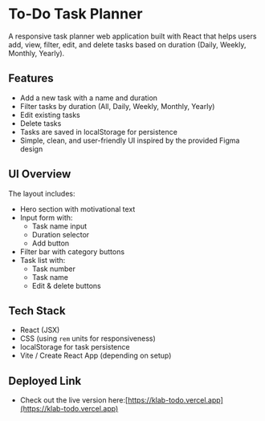 # To-Do Task Planner

A responsive task planner web application built with React that helps users add, view, filter, edit, and delete tasks based on duration (Daily, Weekly, Monthly, Yearly).

## Features

- Add a new task with a name and duration
- Filter tasks by duration (All, Daily, Weekly, Monthly, Yearly)
- Edit existing tasks
- Delete tasks
- Tasks are saved in localStorage for persistence
- Simple, clean, and user-friendly UI inspired by the provided Figma design

## UI Overview

The layout includes:
- Hero section with motivational text
- Input form with:
  - Task name input
  - Duration selector
  - Add button
- Filter bar with category buttons
- Task list with:
  - Task number
  - Task name
  - Edit & delete buttons

## Tech Stack

- React (JSX)
- CSS (using `rem` units for responsiveness)
- localStorage for task persistence
- Vite / Create React App (depending on setup)


## Deployed Link 

- Check out the live version here:[https://klab-todo.vercel.app](https://klab-todo.vercel.app)
